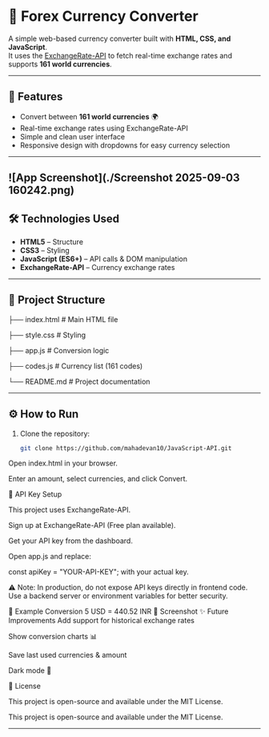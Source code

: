 # 💱 Forex Currency Converter

A simple web-based currency converter built with **HTML, CSS, and JavaScript**.  
It uses the [ExchangeRate-API](https://www.exchangerate-api.com/) to fetch real-time exchange rates and supports **161 world currencies**.

---

## 🚀 Features
- Convert between **161 world currencies** 🌍
- Real-time exchange rates using ExchangeRate-API
- Simple and clean user interface
- Responsive design with dropdowns for easy currency selection

---
![App Screenshot](./Screenshot 2025-09-03 160242.png)
---

## 🛠️ Technologies Used
- **HTML5** – Structure  
- **CSS3** – Styling  
- **JavaScript (ES6+)** – API calls & DOM manipulation  
- **ExchangeRate-API** – Currency exchange rates  

---

## 📂 Project Structure
├── index.html        # Main HTML file

├── style.css         # Styling

├── app.js            # Conversion logic

├── codes.js     # Currency list (161 codes)

└── README.md         # Project documentation

---

## ⚙️ How to Run
1. Clone the repository:
   ```bash
   git clone https://github.com/mahadevan10/JavaScript-API.git
Open index.html in your browser.

Enter an amount, select currencies, and click Convert.

🔑 API Key Setup


This project uses ExchangeRate-API.

Sign up at ExchangeRate-API (Free plan available).

Get your API key from the dashboard.

Open app.js and replace:

const apiKey = "YOUR-API-KEY";
with your actual key.



⚠️ Note: In production, do not expose API keys directly in frontend code. Use a backend server or environment variables for better security.

🌟 Example Conversion
5 USD = 440.52 INR
📸 Screenshot
✨ Future Improvements
Add support for historical exchange rates

Show conversion charts 📊

Save last used currencies & amount

Dark mode 🌙

📜 License

This project is open-source and available under the MIT License.


This project is open-source and available under the MIT License.

---

